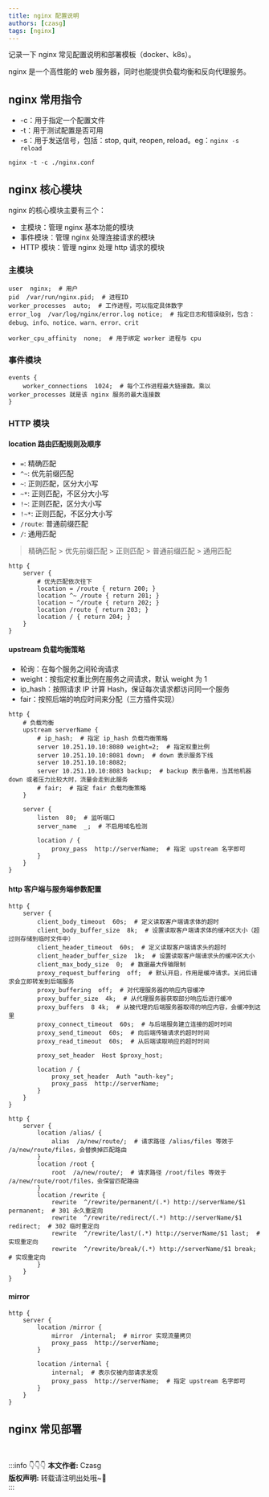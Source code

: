 ```yaml
---
title: nginx 配置说明
authors: [czasg]
tags: [nginx]
---
```


记录一下 nginx 常见配置说明和部署模板（docker、k8s）。

<!--truncate-->

nginx 是一个高性能的 web 服务器，同时也能提供负载均衡和反向代理服务。

## nginx 常用指令
* -c：用于指定一个配置文件
* -t：用于测试配置是否可用
* -s：用于发送信号，包括：stop, quit, reopen, reload。eg：`nginx -s reload`

```shell script title="指定并测试配置文件是否正确"
nginx -t -c ./nginx.conf
```

## nginx 核心模块
nginx 的核心模块主要有三个：
* 主模块：管理 nginx 基本功能的模块
* 事件模块：管理 nginx 处理连接请求的模块
* HTTP 模块：管理 nginx 处理 http 请求的模块

### 主模块
```text
user  nginx;  # 用户
pid  /var/run/nginx.pid;  # 进程ID
worker_processes  auto;  # 工作进程，可以指定具体数字
error_log  /var/log/nginx/error.log notice;  # 指定日志和错误级别，包含：debug、info、notice、warn、error、crit

worker_cpu_affinity  none;  # 用于绑定 worker 进程与 cpu
```

### 事件模块
```text
events {
    worker_connections  1024;  # 每个工作进程最大链接数。乘以 worker_processes 就是该 nginx 服务的最大连接数
}
```

### HTTP 模块
#### location 路由匹配规则及顺序  
* `=`: 精确匹配
* `^~`: 优先前缀匹配
* `~`: 正则匹配，区分大小写
* `~*`: 正则匹配，不区分大小写
* `!~`: 正则匹配，区分大小写
* `!~*`: 正则匹配，不区分大小写
* `/route`: 普通前缀匹配
* `/`: 通用匹配

> 精确匹配 > 优先前缀匹配 > 正则匹配 > 普通前缀匹配 > 通用匹配

```text
http {
    server {
        # 优先匹配依次往下
        location = /route { return 200; }
        location ^~ /route { return 201; }
        location ~ ^/route { return 202; }
        location /route { return 203; }
        location / { return 204; }
    }
}
```

#### upstream 负载均衡策略  
* 轮询：在每个服务之间轮询请求
* weight：按指定权重比例在服务之间请求，默认 weight 为 1
* ip_hash：按照请求 IP 计算 Hash，保证每次请求都访问同一个服务
* fair：按照后端的响应时间来分配（三方插件实现）
```text
http {
    # 负载均衡
    upstream serverName {
        # ip_hash;  # 指定 ip_hash 负载均衡策略
        server 10.251.10.10:8080 weight=2;  # 指定权重比例
        server 10.251.10.10:8081 down;  # down 表示服务下线
        server 10.251.10.10:8082;
        server 10.251.10.10:8083 backup;  # backup 表示备用，当其他机器 down 或者压力比较大时，流量会走到此服务
        # fair;  # 指定 fair 负载均衡策略
    }

    server {
        listen  80;  # 监听端口
        server_name  _;  # 不启用域名检测

        location / {
            proxy_pass  http://serverName;  # 指定 upstream 名字即可
        }
    }
}
```

#### http 客户端与服务端参数配置
```text
http {
    server {
        client_body_timeout  60s;  # 定义读取客户端请求体的超时
        client_body_buffer_size  8k;  # 设置读取客户端请求体的缓冲区大小（超过则存储到临时文件中）
        client_header_timeout  60s;  # 定义读取客户端请求头的超时
        client_header_buffer_size  1k;  # 设置读取客户端请求头的缓冲区大小
        client_max_body_size  0;  # 数据最大传输限制
        proxy_request_buffering  off;  # 默认开启，作用是缓冲请求。关闭后请求会立即转发到后端服务
        proxy_buffering  off;  # 对代理服务器的响应内容缓冲
        proxy_buffer_size  4k;  # 从代理服务器获取部分响应后进行缓冲
        proxy_buffers  8 4k;  # 从被代理的后端服务器取得的响应内容，会缓冲到这里
        proxy_connect_timeout  60s;  # 与后端服务建立连接的超时时间
        proxy_send_timeout  60s;  # 向后端传输请求的超时时间
        proxy_read_timeout  60s;  # 从后端读取响应的超时时间

        proxy_set_header  Host $proxy_host;

        location / {
            proxy_set_header  Auth "auth-key";
            proxy_pass  http://serverName;
        }
    }
}
```

```text
http {
    server {
        location /alias/ {
            alias  /a/new/route/;  # 请求路径 /alias/files 等效于 /a/new/route/files，会替换掉匹配路由
        }
        location /root {
            root  /a/new/route/;  # 请求路径 /root/files 等效于 /a/new/route/root/files，会保留匹配路由
        }
        location /rewrite {
            rewrite  ^/rewrite/permanent/(.*) http://serverName/$1 permanent;  # 301 永久重定向
            rewrite  ^/rewrite/redirect/(.*) http://serverName/$1 redirect;  # 302 临时重定向
            rewrite  ^/rewrite/last/(.*) http://serverName/$1 last;  # 实现重定向
            rewrite  ^/rewrite/break/(.*) http://serverName/$1 break;  # 实现重定向
        }
    }
}
```

#### mirror
```text
http {
    server {
        location /mirror {
            mirror  /internal;  # mirror 实现流量拷贝
            proxy_pass  http://serverName;
        }

        location /internal {
            internal;  # 表示仅被内部请求发现
            proxy_pass  http://serverName;  # 指定 upstream 名字即可
        }
    }
}
```

## nginx 常见部署



<br/>

:::info 👇👇👇
**本文作者:** Czasg     
**版权声明:** 转载请注明出处哦~👮‍    
:::